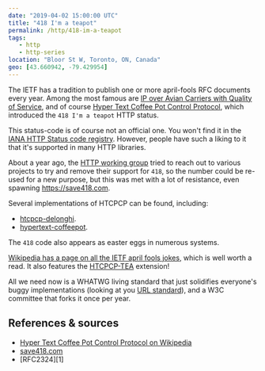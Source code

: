 ```yaml
---
date: "2019-04-02 15:00:00 UTC"
title: "418 I'm a teapot"
permalink: /http/418-im-a-teapot
tags:
   - http
   - http-series
location: "Bloor St W, Toronto, ON, Canada"
geo: [43.660942, -79.429954]
---
```


The IETF has a tradition to publish one or more april-fools RFC documents
every year. Among the most famous are [IP over Avian Carriers with Quality of Service][avian],
and of course [Hyper Text Coffee Pot Control Protocol][htcpcp], which
introduced the `418 I'm a teapot` HTTP status.

This status-code is of course not an official one. You won't find it in the
[IANA HTTP Status code registry][iana-status]. However, people have such a
liking to it that it's supported in many HTTP libraries.

About a year ago, the [HTTP working group][httpwg] tried to reach out to
various projects to try and remove their support for `418`, so the number
could be re-used for a new purpose, but this was met with a lot of resistance,
even spawning <https://save418.com>.

Several implementations of HTCPCP can be found, including:

* [htcpcp-delonghi](https://github.com/dkundel/htcpcp-delonghi).
* [hypertext-coffeepot](https://github.com/HyperTextCoffeePot/HyperTextCoffeePot).

The `418` code also appears as easter eggs in numerous systems.

[Wikipedia has a page on all the IETF april fools jokes][wpfools], which is
well worth a read. It also features the [HTCPCP-TEA][htcpcp-tea] extension!

All we need now is a WHATWG living standard that just solidifies everyone's
buggy implementations (looking at you [URL standard][whatwg-url]), and a W3C
committee that forks it once per year.

References & sources
---------------------

* [Hyper Text Coffee Pot Control Protocol on Wikipedia][wp]
* [save418.com][s4]
* [RFC2324][1]

[avian]: https://tools.ietf.org/html/rfc2549 "IP over Avian Carriers with Quality of Service"
[htcpcp]: https://tools.ietf.org/html/rfc2324 "Hyper Text Coffee Pot Control Protocol (HTCPCP/1.0)"
[iana-status]: https://www.iana.org/assignments/http-status-codes/http-status-codes.xhtml "IANA status code registry"
[httpwg]: https://httpwg.org/
[wp]: https://en.wikipedia.org/wiki/Hyper_Text_Coffee_Pot_Control_Protocol
[s4]: https://save418.com/
[wpfools]: https://en.wikipedia.org/wiki/April_Fools%27_Day_Request_for_Comments
[htcpcp-tea]: https://tools.ietf.org/html/rfc7168
[whatwg-url]: https://url.spec.whatwg.org/
